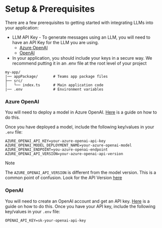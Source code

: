# Setup & Prerequisites

There are a few prerequisites to getting started with integrating LLMs into your application:

- LLM API Key - To generate messages using an LLM, you will need to have an API Key for the LLM you are using.
  - [Azure OpenAI](https://azure.microsoft.com/products/ai-services/openai-service)
  - [OpenAI](https://platform.openai.com/)
- In your application, you should include your keys in a secure way. We recommend putting it in an .env file at the root level of your project

```
my-app/
|── appPackage/       # Teams app package files
├── src/
│   └── index.ts      # Main application code
|── .env              # Environment variables
```

### Azure OpenAI

You will need to deploy a model in Azure OpenAI. [Here](/azure/ai-services/openai/how-to/create-resource?pivots=web-portal#deploy-a-model 'Azure OpenAI Model Deployment Guide') is a guide on how to do this.

Once you have deployed a model, include the following key/values in your `.env` file:


```env
AZURE_OPENAI_API_KEY=your-azure-openai-api-key
AZURE_OPENAI_MODEL_DEPLOYMENT_NAME=your-azure-openai-model
AZURE_OPENAI_ENDPOINT=you-azure-openai-endpoint
AZURE_OPENAI_API_VERSION=your-azure-openai-api-version
```


> [!NOTE]
> The `AZURE_OPENAI_API_VERSION` is different from the model version. This is a common point of confusion. Look for the API Version [here](/azure/ai-services/openai/reference?WT.mc_id=AZ-MVP-5004796 'Azure OpenAI API Reference')

### OpenAI

You will need to create an OpenAI account and get an API key. [Here](https://platform.openai.com/docs/quickstart/build-your-application 'OpenAI Quickstart Guide') is a guide on how to do this.
Once you have your API key, include the following key/values in your `.env` file:


```env
OPENAI_API_KEY=sk-your-openai-api-key
```
